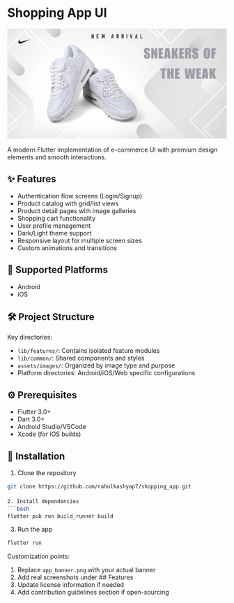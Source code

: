 # Shopping App UI

![Project Banner](assets\images\banners\banner1.png)

A modern Flutter implementation of e-commerce UI with premium design elements and smooth interactions.

## ✨ Features
- Authentication flow screens (Login/Signup)
- Product catalog with grid/list views
- Product detail pages with image galleries
- Shopping cart functionality
- User profile management
- Dark/Light theme support
- Responsive layout for multiple screen sizes
- Custom animations and transitions

## 📱 Supported Platforms
- Android
- iOS


## 🛠️ Project Structure

Key directories:
- `lib/features/`: Contains isolated feature modules
- `lib/common/`: Shared components and styles
- `assets/images/`: Organized by image type and purpose
- Platform directories: Android/iOS/Web specific configurations

## ⚙️ Prerequisites
- Flutter 3.0+
- Dart 3.0+
- Android Studio/VSCode
- Xcode (for iOS builds)

## 🚀 Installation
1. Clone the repository
```bash
git clone https://github.com/rahulkashyap7/shopping_app.git

2. Install dependencies
```bash
flutter pub run build_runner build
```
3. Run the app
```bash
flutter run
```


Customization points:
1. Replace `app_banner.png` with your actual banner
2. Add real screenshots under ## Features
3. Update license information if needed
4. Add contribution guidelines section if open-sourcing

